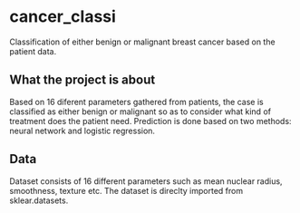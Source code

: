 # cancer_classi
Classification of either benign or malignant breast cancer based on the patient data.

## What the project is about
Based on 16 diferent parameters gathered from patients, the case is classified as either benign or malignant so as to consider what kind of treatment does the patient need. Prediction is done based on two methods: neural network and logistic regression.

## Data
Dataset consists of 16 different parameters such as mean nuclear radius, smoothness, texture etc. The dataset is direclty imported from sklear.datasets.
